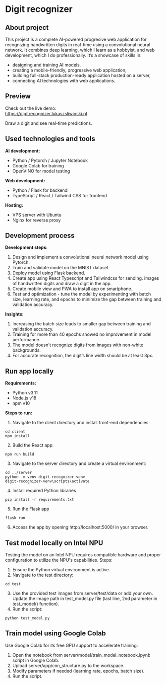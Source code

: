 # Digit recognizer

## About project
This project is a complete AI-powered progresive web application for recognizing handwritten digits in real-time using a convolutional neural network. It combines deep learning, which I learn as a hobbyist, and web development, which I do professionally. It’s a showcase of skills in:
- designing and training AI models,
- creating a mobile-friendly, progressive web application,
- building full-stack production-ready application hosted on a server,
- connecting AI technologies with web applications.

## Preview
Check out the live demo:<br>
https://digitrecognizer.lukaszsliwinski.pl

Draw a digit and see real-time predictions.

## Used technologies and tools
**AI development:**
- Python / Pytorch / Jupyter Notebook
- Google Colab for training
- OpenVINO for model testing

**Web development:**
- Python / Flask for backend
- TypeScript / React / Tailwind CSS for frontend

**Hosting:**
- VPS server with Ubuntu
- Nginx for reverse proxy

## Development process
**Development steps:**
1. Design and implement a convolutional neural network model using Pytorch.
2. Train and validate model on the MNIST dataset.
3. Deploy model using Flask backend.
4. Create app using React Typescript and Tailwindcss for sending. images of handwritten digits and draw a digit in the app.
5. Create mobile view and PWA to install app on smartphone.
6. Test and optimization - tune the model by experimenting with batch size, learning rate, and epochs to minimize the gap between training and validation accuracy.

**Insights:**
1. Increasing the batch size leads to smaller gap between training and validation accuracy.
2. Training for more than 40 epochs showed no improvement in model performance.
3. The model doesn't recognize digits from images with non-white backgrounds.
4. For accurate recognition, the digit’s line width should be at least 3px.

## Run app locally
**Requirements:**
- Python v3.11
- Node.js v18
- npm v10

**Steps to run:**
1. Navigate to the client directory and install front-end dependencies:
```
cd client
npm install
```
2. Build the React app:
```
npm run build
```
3. Navigate to the server directory and create a virtual environment:
```
cd ../server
python -m venv digit-recognizer-venv
digit-recognizer-venv\scripts\activate
```
4. Install required Python libraries
```
pip install -r requirements.txt
```
5. Run the Flask app
```
flask run
```
6. Access the app by opening http://localhost:5000/ in your browser.

## Test model locally on Intel NPU
Testing the model on an Intel NPU requires compatible hardware and proper configuration to utilize the NPU's capabilities. Steps:
1. Ensure the Python virtual environment is active.
2. Navigate to the test directory:
```
cd test
```
3. Use the provided test images from server/test/data or add your own. Update the image path in test_model.py file (last line, 2nd parameter in test_model() function).
4. Run the script:
```
python test_model.py
```

## Train model using Google Colab
Use Google Colab for its free GPU support to accelerate training:  
1. Open the notebook from server/model/train_model_notebook.ipynb script in Google Colab.
2. Upload server/app/cnn_structure.py to the workspace.
3. Modify parameters if needed (learning rate, epochs, batch size).
4. Run the script.